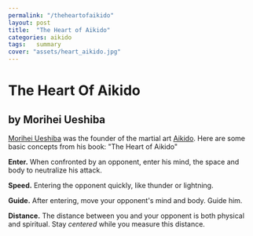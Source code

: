```yaml
---
permalink: "/theheartofaikido"
layout: post
title:  "The Heart of Aikido"
categories: aikido
tags:	summary
cover: "assets/heart_aikido.jpg"
---
```


# The Heart Of Aikido 

## by Morihei Ueshiba

[Morihei Ueshiba](https://en.wikipedia.org/wiki/Morihei_Ueshiba) was the founder of the martial art [Aikido](https://en.wikipedia.org/wiki/Aikido).  Here are some basic concepts from his book: "The Heart of Aikido"

**Enter.** When confronted by an opponent, enter his mind, the space and body to neutralize his attack.

**Speed.** Entering the opponent quickly, like thunder or lightning. 

**Guide.** After entering, move your opponent's mind and body. Guide him.

**Distance.** The distance between you and your opponent is both physical and spiritual. Stay *centered* while you measure this distance.
